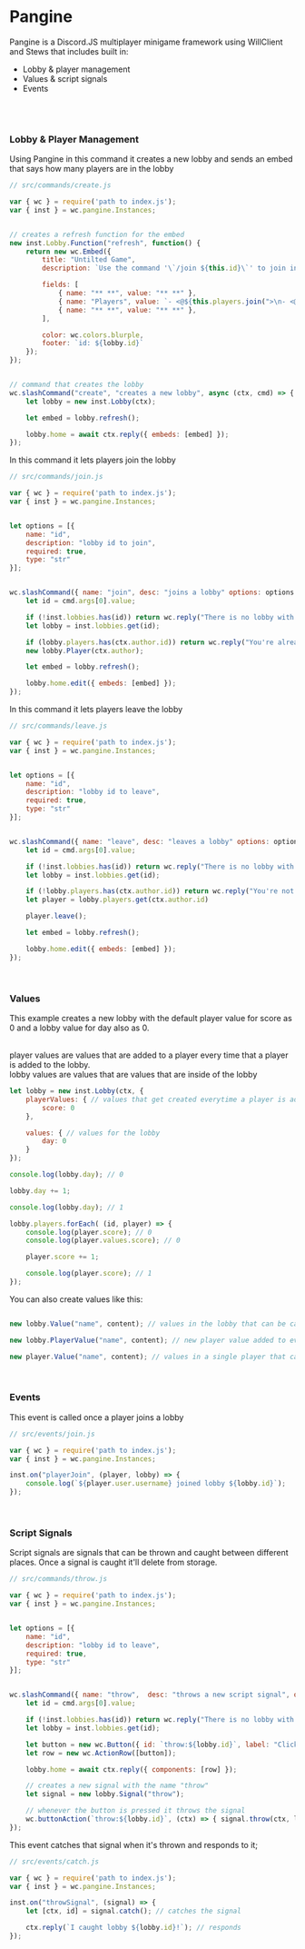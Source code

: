 # Pangine
Pangine is a Discord.JS multiplayer minigame framework using WillClient and Stews that includes built in:
- Lobby & player management
- Values & script signals
- Events

<br><br>


### Lobby & Player Management
Using Pangine in this command it creates a new lobby and sends an embed that says how many players are in the lobby
```js
// src/commands/create.js

var { wc } = require('path to index.js');
var { inst } = wc.pangine.Instances;


// creates a refresh function for the embed
new inst.Lobby.Function("refresh", function() {
	return new wc.Embed({
		title: "Untilted Game",
		description: `Use the command '\`/join ${this.id}\`' to join in the game`,

		fields: [
			{ name: "** **", value: "** **" },
			{ name: "Players", value: `- <@${this.players.join(">\n- <@")}>`},
			{ name: "** **", value: "** **" },
		],

		color: wc.colors.blurple,
		footer: `id: ${lobby.id}`
	});
});


// command that creates the lobby
wc.slashCommand("create", "creates a new lobby", async (ctx, cmd) => {
	let lobby = new inst.Lobby(ctx);

	let embed = lobby.refresh();

	lobby.home = await ctx.reply({ embeds: [embed] });
});
```
In this command it lets players join the lobby
```js
// src/commands/join.js

var { wc } = require('path to index.js');
var { inst } = wc.pangine.Instances;


let options = [{
	name: "id",
	description: "lobby id to join",
	required: true,
	type: "str"	
}];


wc.slashCommand({ name: "join", desc: "joins a lobby" options: options }, async (ctx, cmd) => {
	let id = cmd.args[0].value;

	if (!inst.lobbies.has(id)) return wc.reply("There is no lobby with that ID", { ephemeral: true });
	let lobby = inst.lobbies.get(id);

	if (lobby.players.has(ctx.author.id)) return wc.reply("You're already in that lobby", { ephemeral: true });
	new lobby.Player(ctx.author);

	let embed = lobby.refresh();

	lobby.home.edit({ embeds: [embed] });
});
```
In this command it lets players leave the lobby
```js
// src/commands/leave.js

var { wc } = require('path to index.js');
var { inst } = wc.pangine.Instances;


let options = [{
	name: "id",
	description: "lobby id to leave",
	required: true,
	type: "str"
}];


wc.slashCommand({ name: "leave", desc: "leaves a lobby" options: options }, async (ctx, cmd) => {
	let id = cmd.args[0].value;

	if (!inst.lobbies.has(id)) return wc.reply("There is no lobby with that ID", { ephemeral: true });
	let lobby = inst.lobbies.get(id);

	if (!lobby.players.has(ctx.author.id)) return wc.reply("You're not in that lobby", { ephemeral: true });
	let player = lobby.players.get(ctx.author.id)

	player.leave();

	let embed = lobby.refresh();

	lobby.home.edit({ embeds: [embed] });
});
```

<br>

### Values
This example creates a new lobby with the default player value for score as 0 and a lobby value for day also as 0.<br><br>

player values are values that are added to a player every time that a player is added to the lobby. <br>
lobby values are values that are values that are inside of the lobby
```js
let lobby = new inst.Lobby(ctx, {
	playerValues: { // values that get created everytime a player is added to the lobby
		score: 0
	},

	values: { // values for the lobby
		day: 0
	}
});

console.log(lobby.day); // 0

lobby.day += 1;

console.log(lobby.day); // 1

lobby.players.forEach( (id, player) => {
	console.log(player.score); // 0
	console.log(player.values.score); // 0

	player.score += 1;

	console.log(player.score); // 1
});
```
You can also create values like this:
```js

new lobby.Value("name", content); // values in the lobby that can be called using lobby.name

new lobby.PlayerValue("name", content); // new player value added to every new player that joins and can be called using player.name

new player.Value("name", content); // values in a single player that can be called using player.name
```

<br>

### Events
This event is called once a player joins a lobby
```js
// src/events/join.js

var { wc } = require('path to index.js');
var { inst } = wc.pangine.Instances;

inst.on("playerJoin", (player, lobby) => {
	console.log(`${player.user.username} joined lobby ${lobby.id}`);
});
```

<br>

### Script Signals
Script signals are signals that can be thrown and caught between different places. Once a signal is caught it'll delete from storage.
```js
// src/commands/throw.js

var { wc } = require('path to index.js');
var { inst } = wc.pangine.Instances;


let options = [{
	name: "id",
	description: "lobby id to leave",
	required: true,
	type: "str"
}];


wc.slashCommand({ name: "throw",  desc: "throws a new script signal", options: options }, async (ctx, cmd) => {
	let id = cmd.args[0].value;

	if (!inst.lobbies.has(id)) return wc.reply("There is no lobby with that ID", { ephemeral: true });
	let lobby = inst.lobbies.get(id);

	let button = new wc.Button({ id: `throw:${lobby.id}`, label: "Click me to throw lobby ID", style: "primary" });
	let row = new wc.ActionRow([button]);

	lobby.home = await ctx.reply({ components: [row] });

	// creates a new signal with the name "throw"
	let signal = new lobby.Signal("throw");

	// whenever the button is pressed it throws the signal
	wc.buttonAction(`throw:${lobby.id}`, (ctx) => { signal.throw(ctx, lobby) });
});
```
This event catches that signal when it's thrown and responds to it;
```js
// src/events/catch.js

var { wc } = require('path to index.js');
var { inst } = wc.pangine.Instances;

inst.on("throwSignal", (signal) => {
	let [ctx, id] = signal.catch(); // catches the signal

	ctx.reply(`I caught lobby ${lobby.id}!`); // responds
});
```
